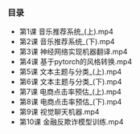 ### 目录

- 第1课 音乐推荐系统_(上).mp4
- 第2课 音乐推荐系统_(下).mp4
- 第3课 神经网络实现机器翻译.mp4
- 第4课 基于pytorch的风格转换.mp4
- 第5课  文本主题与分类_(上).mp4
- 第6课 文本主题与分类_(下).mp4
- 第7课 电商点击率预估_(上).mp4
- 第8课 电商点击率预估_(下).mp4
- 第9课 视觉聊天机器.mp4
- 第10课 金融反欺诈模型训练.mp4